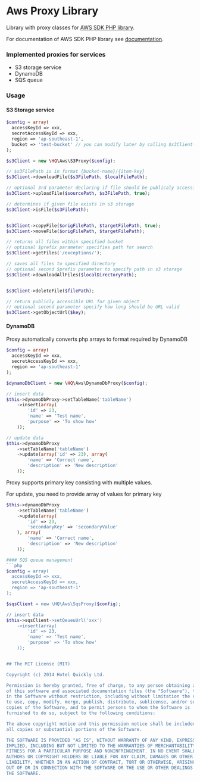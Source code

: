 Aws Proxy Library
===

Library with proxy classes for [AWS SDK PHP library](https://github.com/aws/aws-sdk-php).

For documentation of AWS SDK PHP library see [documentation](http://aws.amazon.com/sdkforphp/).


### Implemented proxies for services
- S3 storage service
- DynamoDB
- SQS queue

### Usage

#### S3 Storage service
```php
$config = array(
  accessKeyId => xxx,
  secretAccessKeyId => xxx,
  region => 'ap-southeast-1',
  bucket => 'test-bucket' // you can modify later by calling $s3Client->setBucket('another-bucket')
);

$s3Client = new \HQ\Aws\S3Proxy($config);

// $s3FilePath is in format {bucket-name}/{item-key}
$s3Client->downloadFile($s3FilePath, $localFilePath);

// optional 3rd parameter declaring if file should be publicaly accessible (default is false)
$s3Client->uploadFile($sourcePath, $s3FilePath, true);

// determines if given file exists in s3 storage
$s3Client->isFile($s3FilePath);


$s3Client->copyFile($origFilePath, $targetFilePath, true);
$s3Client->moveFile($origFilePath, $targetFilePath);

// returns all files within specified bucket
// optional $prefix parameter specifies path for search
$s3Client->getFiles('/exceptions/');

// saves all files to specified directory
// optional second $prefix parameter to specify path in s3 storage
$s3Client->downloadAllFiles($localDirectoryPath);


$s3Client->deleteFile($filePath);

// return publicly accessible URL for given object
// optional second parameter specify how long should be URL valid
$s3Client->getObjectUrl($key);
```

#### DynamoDB
Proxy automatically converts php arrays to format required by DynamoDB

```php
$config = array(
  accessKeyId => xxx,
  secretAccessKeyId => xxx,
  region => 'ap-southeast-1'
);

$dynamoDbClient = new \HQ\Aws\DynamoDbProxy($config);

// insert data
$this->dynamoDbProxy->setTableName('tableName')
	->insert(array(
		'id' => 23,
		'name' => 'Test name',
		'purpose' => 'To show how'
	));

// update data
$this->dynamoDbProxy
	->setTableName('tableName')
	->update(array('id' => 23), array(
		'name' => 'Correct name',
		'description' => 'New description'
	));

```

Proxy supports primary key consisting with multiple values.

For update, you need to provide array of values for primary key

```php
$this->dynamoDbProxy
	->setTableName('tableName')
	->update(array(
		'id' => 23,
		'secondaryKey' => 'secondaryValue'
	), array(
		'name' => 'Correct name',
		'description' => 'New description'
	));

#### SQS queue management
```php
$config = array(
  accessKeyId => xxx,
  secretAccessKeyId => xxx,
  region => 'ap-southeast-1'
);

$sqsClient = new \HQ\Aws\SqsProxy($config);

// insert data
$this->sqsClient->setQeueuUrl('xxx')
	->insert(array(
		'id' => 23,
		'name' => 'Test name',
		'purpose' => 'To show how'
	));


## The MIT License (MIT)

Copyright (c) 2014 Hotel Quickly Ltd.

Permission is hereby granted, free of charge, to any person obtaining a copy
of this software and associated documentation files (the "Software"), to deal
in the Software without restriction, including without limitation the rights
to use, copy, modify, merge, publish, distribute, sublicense, and/or sell
copies of the Software, and to permit persons to whom the Software is
furnished to do so, subject to the following conditions:

The above copyright notice and this permission notice shall be included in
all copies or substantial portions of the Software.

THE SOFTWARE IS PROVIDED "AS IS", WITHOUT WARRANTY OF ANY KIND, EXPRESS OR
IMPLIED, INCLUDING BUT NOT LIMITED TO THE WARRANTIES OF MERCHANTABILITY,
FITNESS FOR A PARTICULAR PURPOSE AND NONINFRINGEMENT. IN NO EVENT SHALL THE
AUTHORS OR COPYRIGHT HOLDERS BE LIABLE FOR ANY CLAIM, DAMAGES OR OTHER
LIABILITY, WHETHER IN AN ACTION OF CONTRACT, TORT OR OTHERWISE, ARISING FROM,
OUT OF OR IN CONNECTION WITH THE SOFTWARE OR THE USE OR OTHER DEALINGS IN
THE SOFTWARE.
